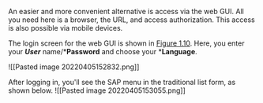 An easier and more convenient alternative is access via the web GUI. All you need here is a browser, the URL, and access authorization. This access is also possible via mobile devices.

The login screen for the web GUI is shown in [Figure 1.10](https://cdn2.percipio.com/1649222545.a641d196053a9d9ae0e1807d9549ca0805e6f477/eod/books/149888/OEBPS/section-14-11.xhtml#f1.10 "Figure 1.10: SAP Web GUI Login"). Here, you enter your ***User*** name/***Password** and choose your ***Language**.


![[Pasted image 20220405152832.png]]

After logging in, you'll see the SAP menu in the traditional list form, as shown below. 
![[Pasted image 20220405153055.png]]